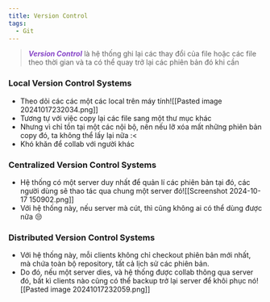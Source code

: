 ```yaml
---
title: Version Control
tags:
  - Git
---
```

> ***<span style="color:rgb(135, 70, 200)">Version Control</span>*** là hệ thống ghi lại các thay đổi của file hoặc các file theo thời gian và ta có thể quay trở lại các phiên bản đó khi cần

### Local Version Control Systems
- Theo dõi các các một các local trên máy tính![[Pasted image 20241017232034.png]]
- Tương tự với việc copy lại các file sang một thư mục khác
- Nhưng vì chỉ tồn tại một các nội bộ, nên nếu lỡ xóa mất những phiên bản copy đó, ta không thể lấy lại nữa :<
- Khó khăn để collab với người khác 
### Centralized Version Control Systems
- Hệ thống có một server duy nhất để quản lí các phiên bản tại đó, các người dùng sẽ thao tác qua chung một server đó![[Screenshot 2024-10-17 150902.png]]
- Với hệ thống này, nếu server mà cút, thì cũng không ai có thể dùng được nữa 😒

### Distributed Version Control Systems
- Với hệ thống này, mỗi clients không chỉ checkout phiên bản mới nhất, mà chứa toàn bộ repository, tất cả lịch sử các phiên bản.
- Do đó, nếu một server dies, và hệ thống được collab thông qua server đó,<span style="color:rgb(135, 70, 200)"> </span> bất kì clients nào cũng có thể backup trở lại server để khôi phục nó![[Pasted image 20241017232059.png]]
